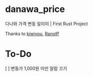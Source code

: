 # danawa_price
다나와 가격 변동 알리미 | First Rust Project

Thanks to [kiwiyou](https://github.com/kiwiyou), [RanolP](https://github.com/RanolP)

# To-Do

[ ] 변동가 1,000원 미만 알람 끄기